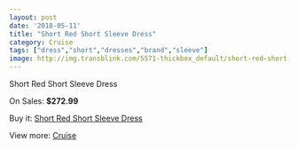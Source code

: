 ```yaml
---
layout: post
date: '2018-05-11'
title: "Short Red Short Sleeve Dress"
category: Cruise
tags: ["dress","short","dresses","brand","sleeve"]
image: http://img.transblink.com/5571-thickbox_default/short-red-short-sleeve-dress.jpg
---
```

Short Red Short Sleeve Dress

On Sales: **$272.99**
<a href="https://www.transblink.com/en/cruise/1815-short-red-short-sleeve-dress.html"><amp-img layout="responsive" width="600" height="600" src="//img.transblink.com/5571-thickbox_default/short-red-short-sleeve-dress.jpg" alt="Short Red Short Sleeve Dress 0" /></a>
<a href="https://www.transblink.com/en/cruise/1815-short-red-short-sleeve-dress.html"><amp-img layout="responsive" width="600" height="600" src="//img.transblink.com/5573-thickbox_default/short-red-short-sleeve-dress.jpg" alt="Short Red Short Sleeve Dress 1" /></a>
<a href="https://www.transblink.com/en/cruise/1815-short-red-short-sleeve-dress.html"><amp-img layout="responsive" width="600" height="600" src="//img.transblink.com/5572-thickbox_default/short-red-short-sleeve-dress.jpg" alt="Short Red Short Sleeve Dress 2" /></a>

Buy it: [Short Red Short Sleeve Dress](https://www.transblink.com/en/cruise/1815-short-red-short-sleeve-dress.html "Short Red Short Sleeve Dress")

View more: [Cruise](https://www.transblink.com/en/5-cruise "Cruise")